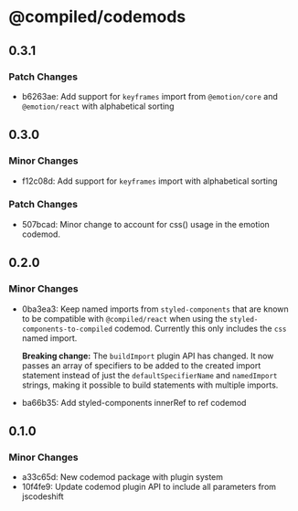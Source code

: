 # @compiled/codemods

## 0.3.1

### Patch Changes

- b6263ae: Add support for `keyframes` import from `@emotion/core` and `@emotion/react` with alphabetical sorting

## 0.3.0

### Minor Changes

- f12c08d: Add support for `keyframes` import with alphabetical sorting

### Patch Changes

- 507bcad: Minor change to account for css() usage in the emotion codemod.

## 0.2.0

### Minor Changes

- 0ba3ea3: Keep named imports from `styled-components` that are known to be compatible with `@compiled/react` when using the `styled-components-to-compiled` codemod. Currently this only includes the `css` named import.

  **Breaking change:** The `buildImport` plugin API has changed. It now passes an array of specifiers to be added to the created import statement instead of just the `defaultSpecifierName` and `namedImport` strings, making it possible to build statements with multiple imports.

- ba66b35: Add styled-components innerRef to ref codemod

## 0.1.0

### Minor Changes

- a33c65d: New codemod package with plugin system
- 10f4fe9: Update codemod plugin API to include all parameters from jscodeshift
